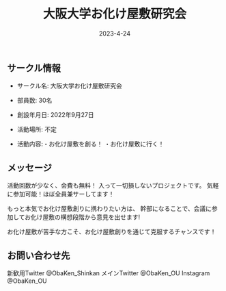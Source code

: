 ﻿---
title: '大阪大学お化け屋敷研究会'
excerpt: ''
date: '2023-4-24'
iconImage: '/assets/018/icon.png'

ogImage:
  url: '/assets/018/icon.png'
tags:
  - 'サークル'
  
---

## サークル情報
- サークル名: 大阪大学お化け屋敷研究会
- 部員数: 30名
- 創設年月日: 2022年9月27日
- 活動場所: 不定

- 活動内容:・お化け屋敷を創る！
  ・お化け屋敷に行く！

## メッセージ
活動回数が少なく、会費も無料！
入って一切損しないプロジェクトです。
気軽に参加可能！ほぼ全員兼サーしてます！

もっと本気でお化け屋敷創りに携わりたい方は、
幹部になることで、会議に参加してお化け屋敷の構想段階から意見を出せます!

お化け屋敷が苦手な方こそ、お化け屋敷創りを通じて克服するチャンスです！

## お問い合わせ先
新歓用Twitter @ObaKen_Shinkan
メインTwitter @ObaKen_OU
Instagram @ObaKen_OU

